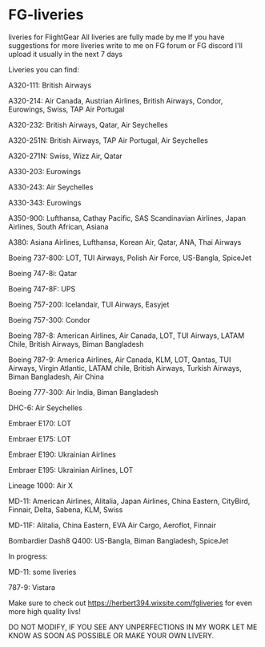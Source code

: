 # FG-liveries
liveries for FlightGear
All liveries are fully made by me
If you have suggestions for more liveries write to me on FG forum or FG discord
I'll upload it usually in the next 7 days

Liveries you can find:

A320-111: British Airways

A320-214: Air Canada, Austrian Airlines, British Airways, Condor, Eurowings, Swiss, TAP Air Portugal

A320-232: British Airways, Qatar, Air Seychelles

A320-251N: British Airways, TAP Air Portugal, Air Seychelles

A320-271N: Swiss, Wizz Air, Qatar

A330-203: Eurowings

A330-243: Air Seychelles

A330-343: Eurowings

A350-900: Lufthansa, Cathay Pacific, SAS Scandinavian Airlines, Japan Airlines, South African, Asiana

A380: Asiana Airlines, Lufthansa, Korean Air, Qatar, ANA, Thai Airways

Boeing 737-800: LOT, TUI Airways, Polish Air Force, US-Bangla, SpiceJet

Boeing 747-8i: Qatar

Boeing 747-8F: UPS

Boeing 757-200: Icelandair, TUI Airways, Easyjet

Boeing 757-300: Condor

Boeing 787-8: American Airlines, Air Canada, LOT, TUI Airways, LATAM Chile, British Airways, Biman Bangladesh

Boeing 787-9: America Airlines, Air Canada, KLM, LOT, Qantas, TUI Airways, Virgin Atlantic, LATAM chile, British Airways, Turkish Airways, Biman Bangladesh, Air China

Boeing 777-300: Air India, Biman Bangladesh

DHC-6: Air Seychelles

Embraer E170: LOT

Embraer E175: LOT

Embraer E190: Ukrainian Airlines

Embraer E195: Ukrainian Airlines, LOT 

Lineage 1000: Air X

MD-11: American Airlines, Alitalia, Japan Airlines, China Eastern, CityBird, Finnair, Delta, Sabena, KLM, Swiss

MD-11F: Alitalia, China Eastern, EVA Air Cargo, Aeroflot, Finnair

Bombardier Dash8 Q400: US-Bangla, Biman Bangladesh, SpiceJet

In progress:

MD-11: some liveries

787-9: Vistara

Make sure to check out https://herbert394.wixsite.com/fgliveries for even more high quality livs!

DO NOT MODIFY, IF YOU SEE ANY UNPERFECTIONS IN MY WORK LET ME KNOW AS SOON AS POSSIBLE OR MAKE YOUR OWN LIVERY. 
